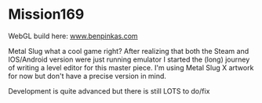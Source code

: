 # Mission169

WebGL build here: www.benpinkas.com

Metal Slug what a cool game right? After realizing that both the Steam and IOS/Android version were just running emulator I started the (long) journey of writing a level editor for this master piece. I'm using Metal Slug X artwork for now but don't have a precise version in mind.

Development is quite advanced but there is still LOTS to do/fix
